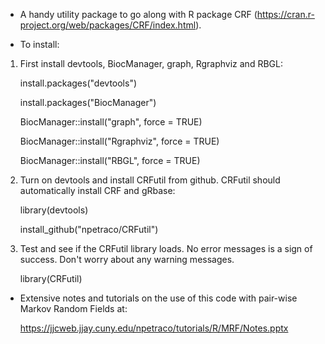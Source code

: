 * A handy utility package to go along with R package CRF (https://cran.r-project.org/web/packages/CRF/index.html). 

* To install:

1. First install devtools, BiocManager, graph, Rgraphviz and RBGL:

	install.packages("devtools")

	install.packages("BiocManager")

	BiocManager::install("graph", force = TRUE)

	BiocManager::install("Rgraphviz", force = TRUE)
	
	BiocManager::install("RBGL", force = TRUE)

2. Turn on devtools and install CRFutil from github. CRFutil should automatically install CRF and gRbase:

	library(devtools)

	install_github("npetraco/CRFutil")

3. Test and see if the CRFutil library loads. No error messages is a sign of success. Don't worry about any warning messages.

	library(CRFutil)

* Extensive notes and tutorials on the use of this code with pair-wise Markov Random Fields at:

	https://jjcweb.jjay.cuny.edu/npetraco/tutorials/R/MRF/Notes.pptx